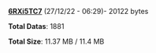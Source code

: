 [**6RXi5TC7**](/data/6RXi5TC7.txt) (27/12/22 - 06:29)- 20122 bytes

**Total Datas**: 1881

**Total Size**: 11.37 MB / 11.4 MB